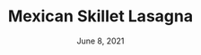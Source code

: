 ---
title: "Mexican Skillet Lasagna"
date: "June 8, 2021"
prepTime: "30 min" 
cookingTime: "10 min"
totalTime: "40 min"
topic: "One-Pot"
originalLink: "https://www.eatingwell.com/recipe/261902/mexican-skillet-lasagna/"
scottRating: 3
image: "../../images/recipe/MexicanSkilletLasagna.png"
ingredients: [
  {
    name: Whole Wheat Flour Tortillas,
    amount: 4,
    unit: "8 Inch/ 20cm"
  },
  {
    name: Vegetable Oil,
    amount: 1,
    unit: tbsp
  },
  {
    name: Yellow Onion,
    preparation: ", finely chopped",
    amount: 1,
    unit: count
  },
  {
    name: Garlic Cloves,
    amount: 2,
    unit: count
  },
  {
    name: "Ground Beef, 85% lean",
    amount: 1.25,
    unit: lbs
  },
  {
    name: Ground Cumin,
    amount: 0.5,
    unit: tsp,
  },
  {
    name: Chili Powder,
    amount: 0.25,
    unit: tsp,
  },
  {
    name: Cayanne,
    amount: 0.25,
    unit: tsp
  },
  {
    name: Pepper,
    amount: 1,
    unit: tsp
  },
  {
    name: "Crushed Tomatoes, no salt added",
    amount: 28,
    metric: 794,
    unit: oz
  },
  {
    name: "sharp cheddar cheese",
    preparation: ", shredded",
    amount: 230,
    unit: g
  },
  {
    name: Neufchatel Cream Cheese,
    amount: 0.25,
    unit: tsp
  },
  {
    name: Scallions,
    preparation: " (Optional)",
    amount: 2,
    unit: count
  },
]
directions: [
  "Get a large skillet pan (about 3 quart/2.84 liter capacity). Needs a lid and high walls.",
  "Toast each tortilla over medium-high heat until lightly browned. (rougly 30 seconds to each side).",
  "Transfer to cutting board and cut into 1 inch(2.5cm) wide. You can do this with scissors, but the easiest way is a pizza cutter. Then set aside",
  "Add oil to pan, heat over medium heat. To the pan, add onions and garlic and cook until they are softened. Increase to medium heat and add beef, cumin, chili powder, and cayenne, and pepper.",
  "Cook beef until browned - drain off fat",
  "Add in tomatoes, then fill the tomato can about 1/3 of the way with water and swirl to get remaining sauce. Pour into the pan.",
  "Simmer the mixture, then reduce the heat to low-medium.",
  "Lay half of the tortilla strips evenly across the pan. Then push them under the sauce with a grated spatula or a spoon",
  "Evenly sprinkle half of the cheddar cheese on the top",
  "Lay remaining tortilla stips across the pan like in the previous step. Then, push them under the sauce",
  "Put the lid over the pan to cover, gently simmer until slighly thickened. (5-10 minutes)",
  "Put dollops of the Neufchatel Cream Cheese across the top and sprinkle the rest of the cheddar cheese on top.",
  "Gently simmer covered until all things are melted.",
  "Let the lasagna rest for about 10 minutes before eating",
  "Optional: top with scallions"
]

---
